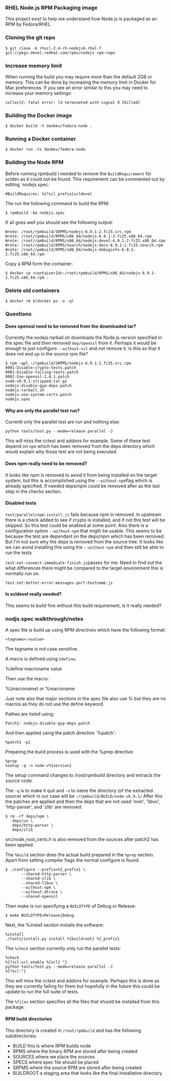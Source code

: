 ### RHEL Node.js RPM Packaging image
This project exist to help me understand how Node.js is packaged as an RPM by Fedora/RHEL.

### Cloning the git repo

    $ git clone -b rhscl-2.4-rh-nodejs6-rhel-7 git://pkgs.devel.redhat.com/rpms/nodejs rpm-repo

### Increase memory limit
When runnnig the build you may require more than the default 2GB or memory.
This can be done by increasing the memory limit in Docker for Mac preferences.
If you see an error similar to this you may need to increase your memory settings:

    collect2: fatal error: ld terminated with signal 9 [Killed]

### Building the Docker image

    $ docker build -t danbev/fedora-node .

### Running a Docker container

    $ docker run -ti danbev/fedora-node

### Building the Node RPM
Before running rpmbuild I needed to remove the `BuildRequirement` for scldev as it could not be found. This
requirement can be commented out by editing `nodejs.spec:

    #BuildRequires: %{?scl_prefix}scldevel

The run the following command to build the RPM:

    $ rpmbuild -ba nodejs.spec

If all goes well you should see the following output:

    Wrote: /root/rpmbuild/SRPMS/nodejs-6.9.1-2.fc25.src.rpm
    Wrote: /root/rpmbuild/RPMS/x86_64/nodejs-6.9.1-2.fc25.x86_64.rpm
    Wrote: /root/rpmbuild/RPMS/x86_64/nodejs-devel-6.9.1-2.fc25.x86_64.rpm
    Wrote: /root/rpmbuild/RPMS/noarch/nodejs-docs-6.9.1-2.fc25.noarch.rpm
    Wrote: /root/rpmbuild/RPMS/x86_64/nodejs-debuginfo-6.9.1-2.fc25.x86_64.rpm


Copy a RPM form the container:

    $ docker cp <containerId>:/root/rpmbuild/RPMS/x86_64/nodejs-6.9.1-2.fc25.x86_64.rpm .


### Delete old containers

    $ docker rm $(docker ps -a -q)


### Questions

#### Does openssl need to be removed from the downloaded tar?
Currently the nodejs-tarball.sh downloads the Node.js version specified in the 
spec file and then removed `dep/openssl` from it. Perhaps it would be enough
to just configure `--without-ssl` and not remove it. Is this so that it does not
end up in the source rpm file?

    $ rpm -qpl ~/rpmbuild/SRPMS/nodejs-6.9.1-2.fc25.src.rpm
    0001-Disable-crypto-tests.patch
    0001-Disable-failing-tests.patch
    0002-Use-openssl-1.0.1.patch
    node-v6.9.1-stripped.tar.gz
    nodejs-disable-gyp-deps.patch
    nodejs-tarball.sh
    nodejs-use-system-certs.patch
    nodejs.spec

#### Why are only the parallel test run?
Currentl only the parallel test are run and nothing else:

    python tools/test.py --mode=release parallel -J

This will miss the cctest and addons for example. Some of these test depend on `npm` which
has been removed from the deps directory which would explain why those test are not being
executed. 

#### Does npm really need to be removed?
It looks like npm is removed to avoid it from being installed on the target system, but
this is accomplished using the `--without-npm`flag which is already specified.
If needed deps/npm could be removed after as the last step in the checks section.


#### Disabled tests
`test/parallel/npm-install.js` fails because npm in removed. In upstream there is a check 
added to see if crypto is installed, and if not this test will be skipped. So this test
could be enabled at some point. Also there is a configuration option `--without-npm` that 
migth be usable. This seems to be because the test are dependant on the deps/npm which 
has been removed. But I'm not sure why the deps is removed from the source
tree. It looks like we can avoid installing this using the `--without-npm` and then still 
be able to run the tests

`test-net-connect-immediate-finish.js`passes for me. Need to find out the what differences
there might be compared to the target environment this is normally run on.

`test-net-better-error-messages-port-hostname.js`


#### Is scldevel really needed?
This seems to build fine without this build requirement, is it really needed?

### nodjs.spec walkthrough/notes
A spec file is build up using RPM directives which have the following format:

    <tagname>:<value>

The tagname is not case sensitive.

A macro is defined using `%define`:

   %define macroname value

Then use the macro:

   %{macroname} or %macroname

Just note also that major sections in the spec file also use % but they are no
macros as they do not use the define keyword.

Pathes are listed using:

    Patch1: nodejs-disable-gyp-deps.patch

And then applied using the patch directive `%patch':

    %patch1 -p1

Preparing the build process is used with the %prep directive:

    %prep
    %setup -q -n node-v%{version}

The setup command changes to /root/rpmbuild directory and extracts the source code.

The `-q` is to make it quit and `-n` to name the directory (of the extracted source)
which in our case will be `~/rpmbuild/BUILD/node-v6.9.1/`
After this the patches are applied and then the deps that are not used 'nvm', 'libuv', 'http-parser', and 'zlib' are removed:

    $ rm -rf deps/npm \
       deps/uv \
       deps/http-parser \
       deps/zlib

src/node_root_certs.h is also removed from the sources after patch2 has been applied.

The `%build` section does the actual build prepared in the `%prep` section.
Apart from setting compiler flags the normal configure is found:

    $ ./configure --prefix=%{_prefix} \
           --shared-http-parser \
           --shared-zlib \
           --shared-libuv \
           --without-npm \
           --without-dtrace \
           --shared-openssl

Then make is run specifying a `BUILDTYPE` of Debug or Release:

    $ make BUILDTYPE=Release|Debug

Next, the %install section installs the software:

    %install
    ./tools/install.py install %{buildroot} %{_prefix}

The `%check` section currently only run the parallel tests:

    %check
    %{?scl:scl enable %{scl} "}
    python tools/test.py --mode=release parallel -J
    %{?scl:"}

This will miss the cctest and addons for example. Perhaps this is done as they
are currently failing for them but hopefully in the future this could be update
to run the full suite of tests.

The `%files` section specifies all the files that should be installed from this
package.


#### RPM build directories
This directory is created in `/root/rpmbuild` and has the following subdirectories:

* BUILD      this is where RPM builds node
* RPMS       where the binary RPM are stored after being created
* SOURCES    where we place the sources
* SPECS      where spec file should be placed
* SRPMS      where the source RPM are stored after being created
* BUILDROOT  a staging area that looks like the final installation directory
